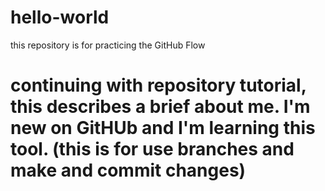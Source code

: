 # hello-world
this repository is for practicing the GitHub Flow

# continuing with repository tutorial, this describes a brief about me. I'm new on GitHUb and I'm learning this tool. (this is for use branches and make and commit changes)
